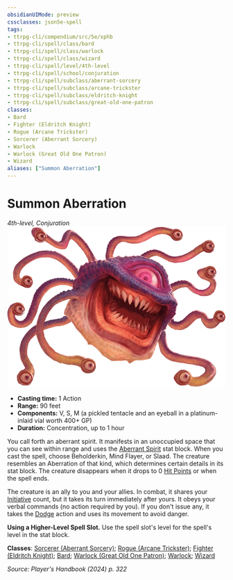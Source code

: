 ```yaml
---
obsidianUIMode: preview
cssclasses: json5e-spell
tags:
- ttrpg-cli/compendium/src/5e/xphb
- ttrpg-cli/spell/class/bard
- ttrpg-cli/spell/class/warlock
- ttrpg-cli/spell/class/wizard
- ttrpg-cli/spell/level/4th-level
- ttrpg-cli/spell/school/conjuration
- ttrpg-cli/spell/subclass/aberrant-sorcery
- ttrpg-cli/spell/subclass/arcane-trickster
- ttrpg-cli/spell/subclass/eldritch-knight
- ttrpg-cli/spell/subclass/great-old-one-patron
classes:
- Bard
- Fighter (Eldritch Knight)
- Rogue (Arcane Trickster)
- Sorcerer (Aberrant Sorcery)
- Warlock
- Warlock (Great Old One Patron)
- Wizard
aliases: ["Summon Aberration"]
---
```

# Summon Aberration
*4th-level, Conjuration*  
![](3-Mechanics/CLI/spells/img/summon-aberration.webp#right)

- **Casting time:** 1 Action
- **Range:** 90 feet
- **Components:** V, S, M (a pickled tentacle and an eyeball in a platinum-inlaid vial worth 400+ GP)
- **Duration:** Concentration, up to 1 hour

You call forth an aberrant spirit. It manifests in an unoccupied space that you can see within range and uses the [Aberrant Spirit](3-Mechanics/CLI/bestiary/aberration/aberrant-spirit-xphb.md) stat block. When you cast the spell, choose Beholderkin, Mind Flayer, or Slaad. The creature resembles an Aberration of that kind, which determines certain details in its stat block. The creature disappears when it drops to 0 [Hit Points](3-Mechanics/CLI/rules/variant-rules/hit-points-xphb.md) or when the spell ends.

The creature is an ally to you and your allies. In combat, it shares your [Initiative](3-Mechanics/CLI/rules/variant-rules/initiative-xphb.md) count, but it takes its turn immediately after yours. It obeys your verbal commands (no action required by you). If you don't issue any, it takes the [Dodge](3-Mechanics/CLI/rules/actions.md#Dodge) action and uses its movement to avoid danger.

**Using a Higher-Level Spell Slot.** Use the spell slot's level for the spell's level in the stat block.

**Classes**: [Sorcerer (Aberrant Sorcery)](3-Mechanics/CLI/lists/list-spells-classes-sorcerer-xphb-aberrant-sorcery-xphb.md "subclass=XPHB;class=XPHB"); [Rogue (Arcane Trickster)](3-Mechanics/CLI/lists/list-spells-classes-rogue-xphb-arcane-trickster-xphb.md "subclass=XPHB;class=XPHB"); [Fighter (Eldritch Knight)](3-Mechanics/CLI/lists/list-spells-classes-fighter-xphb-eldritch-knight-xphb.md "subclass=XPHB;class=XPHB"); [Bard](3-Mechanics/CLI/lists/list-spells-classes-bard.md); [Warlock (Great Old One Patron)](3-Mechanics/CLI/lists/list-spells-classes-warlock-xphb-great-old-one-patron-xphb.md "subclass=XPHB;class=XPHB"); [Warlock](3-Mechanics/CLI/lists/list-spells-classes-warlock.md); [Wizard](3-Mechanics/CLI/lists/list-spells-classes-wizard.md)

*Source: Player's Handbook (2024) p. 322*